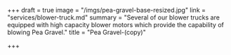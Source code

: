+++
draft = true
image = "/imgs/pea-gravel-base-resized.jpg"
link = "services/blower-truck.md"
summary = "Several of our blower trucks are equipped with high capacity blower motors which provide the capability of blowing Pea Gravel."
title = "Pea Gravel-(copy)"

+++
